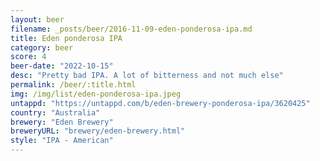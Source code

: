 ```yaml
---
layout: beer
filename: _posts/beer/2016-11-09-eden-ponderosa-ipa.md
title: Eden ponderosa IPA
category: beer
score: 4
beer-date: "2022-10-15"
desc: "Pretty bad IPA. A lot of bitterness and not much else"
permalink: /beer/:title.html
img: /img/list/eden-ponderosa-ipa.jpeg
untappd: "https://untappd.com/b/eden-brewery-ponderosa-ipa/3620425"
country: "Australia"
brewery: "Eden Brewery"
breweryURL: "brewery/eden-brewery.html"
style: "IPA - American"
---
```

